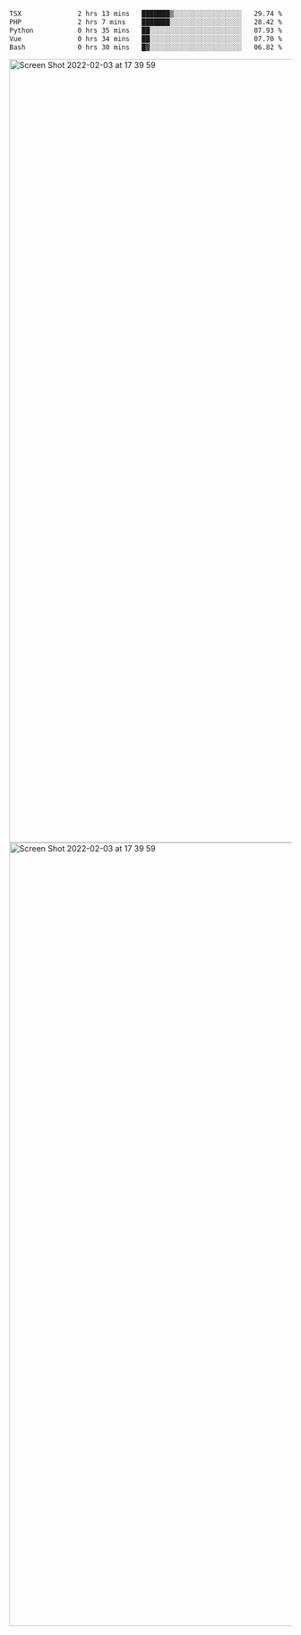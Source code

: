 <!--START_SECTION:waka-->

```txt
TSX              2 hrs 13 mins   ███████▒░░░░░░░░░░░░░░░░░   29.74 %
PHP              2 hrs 7 mins    ███████░░░░░░░░░░░░░░░░░░   28.42 %
Python           0 hrs 35 mins   ██░░░░░░░░░░░░░░░░░░░░░░░   07.93 %
Vue              0 hrs 34 mins   ██░░░░░░░░░░░░░░░░░░░░░░░   07.70 %
Bash             0 hrs 30 mins   █▓░░░░░░░░░░░░░░░░░░░░░░░   06.82 %
```

<!--END_SECTION:waka-->

<img width="1400" alt="Screen Shot 2022-02-03 at 17 39 59" src="https://user-images.githubusercontent.com/45716542/152387304-f2b60485-53a6-4f4b-a818-5cefb1b0c0ae.png">
<img width="1400" alt="Screen Shot 2022-02-03 at 17 39 59" src="https://user-images.githubusercontent.com/45716542/152387273-ea5cdf21-2a45-44da-8bef-00c1763b1d42.png">
